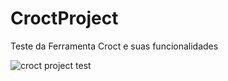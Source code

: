 # CroctProject
Teste da Ferramenta Croct e suas funcionalidades

![croct project test](https://user-images.githubusercontent.com/92267368/195922581-53cc91f7-e86a-4754-a752-916854b3e3a5.png)
